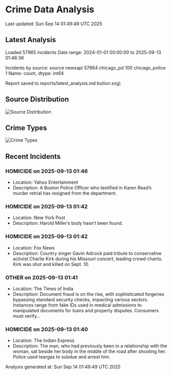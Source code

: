 # Crime Data Analysis
Last updated: Sun Sep 14 01:49:49 UTC 2025

## Latest Analysis

Loaded 57965 incidents
Date range: 2024-01-01 00:00:00 to 2025-09-13 01:46:36

Incidents by source:
source
newsapi           57864
chicago_pd          100
chicago_police        1
Name: count, dtype: int64

Report saved to reports/latest_analysis.md
bution.svg)

## Source Distribution
![Source Distribution](images/source_distribution.svg)

## Crime Types
![Crime Types](images/crime_types.svg)

## Recent Incidents

### HOMICIDE on 2025-09-13 01:46
- Location: Yahoo Entertainment
- Description: A Boston Police Officer who testified in Karen Read’s murder retrial has resigned from the department.


### HOMICIDE on 2025-09-13 01:42
- Location: New York Post
- Description: Harold Miller’s body hasn’t been found.


### HOMICIDE on 2025-09-13 01:42
- Location: Fox News
- Description: Country singer Gavin Adcock paid tribute to conservative activist Charlie Kirk during his Missouri concert, leading crowd chants. Kirk was shot and killed on Sept. 10.


### OTHER on 2025-09-13 01:41
- Location: The Times of India
- Description: Document fraud is on the rise, with sophisticated forgeries bypassing standard security checks, impacting various sectors. Instances range from fake IDs used in medical admissions to manipulated documents for loans and property disputes. Consumers must verify…


### HOMICIDE on 2025-09-13 01:40
- Location: The Indian Express
- Description: The man, who had previously been in a relationship with the woman, sat beside her body in the middle of the road after shooting her. Police used teargas to subdue and arrest him.

Analysis generated at: Sun Sep 14 01:49:49 UTC 2025
